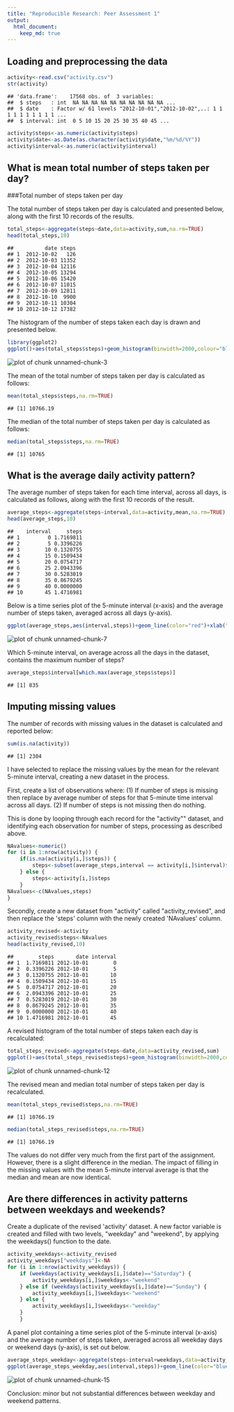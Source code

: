 ```yaml
---
title: "Reproducible Research: Peer Assessment 1"
output: 
  html_document:
    keep_md: true
---
```



## Loading and preprocessing the data


```r
activity<-read.csv("activity.csv")
str(activity)
```

```
## 'data.frame':	17568 obs. of  3 variables:
##  $ steps   : int  NA NA NA NA NA NA NA NA NA NA ...
##  $ date    : Factor w/ 61 levels "2012-10-01","2012-10-02",..: 1 1 1 1 1 1 1 1 1 1 ...
##  $ interval: int  0 5 10 15 20 25 30 35 40 45 ...
```

```r
activity$steps<-as.numeric(activity$steps)
activity$date<-as.Date(as.character(activity$date,"%m/%d/%Y"))
activity$interval<-as.numeric(activity$interval)
```


## What is mean total number of steps taken per day?

###Total number of steps taken per day

The total number of steps taken per day is calculated and presented below, along with the first 10 records of the results.


```r
total_steps<-aggregate(steps~date,data=activity,sum,na.rm=TRUE)
head(total_steps,10)
```

```
##          date steps
## 1  2012-10-02   126
## 2  2012-10-03 11352
## 3  2012-10-04 12116
## 4  2012-10-05 13294
## 5  2012-10-06 15420
## 6  2012-10-07 11015
## 7  2012-10-09 12811
## 8  2012-10-10  9900
## 9  2012-10-11 10304
## 10 2012-10-12 17382
```

The histogram of the number of steps taken each day is drawn and presented below.


```r
library(ggplot2)
ggplot()+aes(total_steps$steps)+geom_histogram(binwidth=2000,colour="black",fill="blue")+xlab("Total number of steps taken per day")+ylab("Frequency")+ggtitle("Total number of steps taken each day")
```

![plot of chunk unnamed-chunk-3](figure/unnamed-chunk-3-1.png) 

The mean of the total number of steps taken per day is calculated as follows:


```r
mean(total_steps$steps,na.rm=TRUE)
```

```
## [1] 10766.19
```

The median of the total number of steps taken per day is calculated as follows:


```r
median(total_steps$steps,na.rm=TRUE)
```

```
## [1] 10765
```


## What is the average daily activity pattern?

The average number of steps taken for each time interval, across all days, is calculated as follows, along with the first 10 records of the result.


```r
average_steps<-aggregate(steps~interval,data=activity,mean,na.rm=TRUE)
head(average_steps,10)
```

```
##    interval     steps
## 1         0 1.7169811
## 2         5 0.3396226
## 3        10 0.1320755
## 4        15 0.1509434
## 5        20 0.0754717
## 6        25 2.0943396
## 7        30 0.5283019
## 8        35 0.8679245
## 9        40 0.0000000
## 10       45 1.4716981
```


Below is a time series plot of the 5-minute interval (x-axis) and the average number of steps taken, averaged across all days (y-axis).


```r
ggplot(average_steps,aes(interval,steps))+geom_line(color="red")+xlab("Time of day (24H, 5-minute intervals)")+ylab("Average number of steps per day")+ggtitle("Average number of steps taken each day by 5-minute intervals")
```

![plot of chunk unnamed-chunk-7](figure/unnamed-chunk-7-1.png) 

Which 5-minute interval, on average across all the days in the dataset, contains the maximum number of steps?


```r
average_steps$interval[which.max(average_steps$steps)]
```

```
## [1] 835
```


## Imputing missing values

The number of records with missing values in the dataset is calculated and reported below:


```r
sum(is.na(activity))
```

```
## [1] 2304
```

I have selected to replace the missing values by the mean for the relevant 5-minute interval, creating a new dataset in the process.

First, create a list of observations where:
(1) If number of steps is missing then replace by average number of steps for that 5-minute time interval across all days.
(2) If number of steps is not missing then do nothing.

This is done by looping through each record for the "activity"" dataset, and identifying each observation for number of steps, processing as described above.


```r
NAvalues<-numeric()
for (i in 1:nrow(activity)) {
    if(is.na(activity[i,]$steps)) {
        steps<-subset(average_steps,interval == activity[i,]$interval)$steps
    } else {
        steps<-activity[i,]$steps
    }
NAvalues<-c(NAvalues,steps)
}
```

Secondly, create a new dataset from "activity" called "activity_revised", and then replace the 'steps' column with the newly created 'NAvalues' column.


```r
activity_revised<-activity
activity_revised$steps<-NAvalues
head(activity_revised,10)
```

```
##        steps       date interval
## 1  1.7169811 2012-10-01        0
## 2  0.3396226 2012-10-01        5
## 3  0.1320755 2012-10-01       10
## 4  0.1509434 2012-10-01       15
## 5  0.0754717 2012-10-01       20
## 6  2.0943396 2012-10-01       25
## 7  0.5283019 2012-10-01       30
## 8  0.8679245 2012-10-01       35
## 9  0.0000000 2012-10-01       40
## 10 1.4716981 2012-10-01       45
```

A revised histogram of the total number of steps taken each day is recalculated:


```r
total_steps_revised<-aggregate(steps~date,data=activity_revised,sum)
ggplot()+aes(total_steps_revised$steps)+geom_histogram(binwidth=2000,colour="black",fill="blue")+xlab("Total number of steps taken per day")+ylab("Frequency")+ggtitle("Total number of steps taken each day")
```

![plot of chunk unnamed-chunk-12](figure/unnamed-chunk-12-1.png) 

The revised mean and median total number of steps taken per day is recalculated. 


```r
mean(total_steps_revised$steps,na.rm=TRUE)
```

```
## [1] 10766.19
```

```r
median(total_steps_revised$steps,na.rm=TRUE)
```

```
## [1] 10766.19
```

The values do not differ very much from the first part of the assignment.  However, there is a slight difference in the median.  The impact of filling in the missing values with the mean 5-minute interval average is that the median and mean are now identical.


## Are there differences in activity patterns between weekdays and weekends?

Create a duplicate of the revised 'activity' dataset.  A new factor variable is created and filled with two levels, "weekday" and "weekend", by applying the weekdays() function to the date.


```r
activity_weekdays<-activity_revised
activity_weekdays["weekdays"]<-NA
for (i in 1:nrow(activity_weekdays)) {
    if (weekdays(activity_weekdays[i,]$date)=="Saturday") {
        activity_weekdays[i,]$weekdays<-"weekend"
    } else if (weekdays(activity_weekdays[i,]$date)=="Sunday") {
        activity_weekdays[i,]$weekdays<-"weekend"
    } else {
        activity_weekdays[i,]$weekdays<-"weekday"
    }
    }
```

A panel plot containing a time series plot of the 5-minute interval (x-axis) and the average number of steps taken, averaged across all weekday days or weekend days (y-axis), is set out below.


```r
average_steps_weekday<-aggregate(steps~interval+weekdays,data=activity_weekdays,mean)
ggplot(average_steps_weekday,aes(interval,steps))+geom_line(color="blue")+xlab("Time of day (24H, 5-minute intervals)")+ylab("Average number of steps per day")+ggtitle("Average number of steps taken each day by 5-minute intervals")+facet_grid(weekdays ~ .)
```

![plot of chunk unnamed-chunk-15](figure/unnamed-chunk-15-1.png) 

Conclusion: minor but not substantial differences between weekday and weekend patterns.
